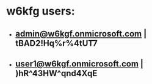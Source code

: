 # w6kfg users:

* ## admin@w6kgf.onmicrosoft.com | tBAD2!Hq%r%4tUT7
* ## user1@w6kgf.onmicrosoft.com | )hR^43HW^qnd4XqE